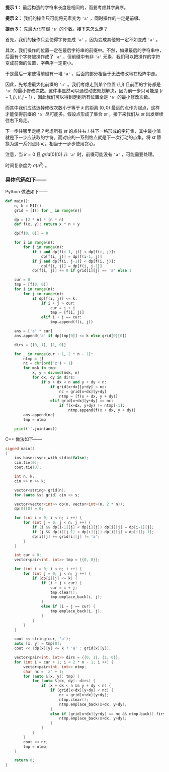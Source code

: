 **提示 1：** 最后构造的字符串长度是相同的，而要考虑其字典序。

**提示 2：** 我们的操作只可能将元素变为 `'a'` ，同时操作的一定是前缀。

**提示 3：** 先最大化前缀 `'a'` 的个数。接下来怎么走？

首先，我们的操作只会使得字符变成 `'a'` ，因为变成其他的一定不如变成 `'a'` 。

其次，我们操作的位置一定在最后字符串的前缀中。不然，如果最后的字符串中，后面有个字符被操作成了 `'a'` ，但前缀中有非 `'a'` 元素，我们可以把操作的字符变成前面的位置，字典序一定更小。

于是最后一定使得前缀有一堆 `'a'` ，后面的部分相当于无法修改地在矩阵中走。

因此，先考虑最大化前缀的 `'a'` 。我们考虑走到某个位置 $(i,j)$ 且前面的字符都是 `'a'` 的最小修改次数。这件事显然可以通过动态规划解决，因为前一步只可能是 $(i-1,j),(i,j-1)$ ，因此我们可以得到走到所有位置全是 `'a'` 的最小修改次数。

而其中我们应该选择修改次数小于等于 $k$ 的距离 $(0,0)$ 最远的点作为起点，这样才能使得前缀的 `'a'` 尽可能多。假设点形成了集合 $st$ ，接下来我们从 $st$ 出发继续往右下角走。

下一步往哪里走呢？考虑所有 $st$ 的点往右 / 往下一格形成的字符集，其中最小值就是下一步应该取的字符。而对应的一系列格点就是下一次行动的点集，将 $st$ 替换为这一系列点即可。相当于一步步使用贪心。

注意，当 $k=0$ 且 $grid[0][0]$ 非 `'a'` 时，前缀可能没有 `'a'` ，可能需要处理。

时间复杂度为 $\mathcal{O}(n^2)$ 。

### 具体代码如下——

Python 做法如下——

```Python []
def main():
    n, k = MII()
    grid = [I() for _ in range(n)]

    dp = [2 * n] * (n * n)
    def f(x, y): return x * n + y

    dp[f(0, 0)] = 0

    for i in range(n):
        for j in range(n):
            if i and dp[f(i-1, j)] < dp[f(i, j)]:
                dp[f(i, j)] = dp[f(i-1, j)]
            if j and dp[f(i, j-1)] < dp[f(i, j)]:
                dp[f(i, j)] = dp[f(i, j-1)]
            dp[f(i, j)] += 0 if grid[i][j] == 'a' else 1

    cur = 0
    tmp = [f(0, 0)]
    for i in range(n):
        for j in range(n):
            if dp[f(i, j)] <= k:
                if i + j > cur:
                    cur = i + j
                    tmp = [f(i, j)]
                elif i + j == cur:
                    tmp.append(f(i, j))

    ans = ['a' * cur]
    ans.append('a' if dp[tmp[0]] <= k else grid[0][0])

    dirs = [(0, 1), (1, 0)]

    for _ in range(cur + 1, 2 * n - 1):
        ntmp = []
        nc = chr(ord('z') + 1)
        for msk in tmp:
            x, y = divmod(msk, n)
            for dx, dy in dirs:
                if x + dx < n and y + dy < n:
                    if grid[x+dx][y+dy] < nc:
                        nc = grid[x+dx][y+dy]
                        ntmp = [f(x + dx, y + dy)]
                    elif grid[x+dx][y+dy] == nc:
                        if f(x+dx, y+dy) != ntmp[-1]:
                            ntmp.append(f(x + dx, y + dy))
        ans.append(nc)
        tmp = ntmp

    print(''.join(ans))
```

C++ 做法如下——

```cpp []
signed main()
{
    ios_base::sync_with_stdio(false);
    cin.tie(0);
    cout.tie(0);

    int n, k;
    cin >> n >> k;

    vector<string> grid(n);
    for (auto &s: grid) cin >> s;

    vector<vector<int>> dp(n, vector<int>(n, 2 * n));
    dp[0][0] = 0;

    for (int i = 0; i < n; i ++) {
        for (int j = 0; j < n; j ++) {
            if (i && dp[i-1][j] < dp[i][j]) dp[i][j] = dp[i-1][j];
            if (j && dp[i][j-1] < dp[i][j]) dp[i][j] = dp[i][j-1];
            dp[i][j] += grid[i][j] != 'a';
        }
    }

    int cur = 0;
    vector<pair<int, int>> tmp = {{0, 0}};

    for (int i = 0; i < n; i ++) {
        for (int j = 0; j < n; j ++) {
            if (dp[i][j] <= k) {
                if (i + j > cur) {
                    cur = i + j;
                    tmp.clear();
                    tmp.emplace_back(i, j);
                }
                else if (i + j == cur) {
                    tmp.emplace_back(i, j);
                }
            }
        }
    }

    cout << string(cur, 'a');
    auto [x, y] = tmp[0];
    cout << (dp[x][y] <= k ? 'a' : grid[x][y]);

    vector<pair<int, int>> dirs = {{0, 1}, {1, 0}};
    for (int i = cur + 1; i < 2 * n - 1; i ++) {
        vector<pair<int, int>> ntmp;
        char nc = 'z' + 1;
        for (auto &[x, y]: tmp) {
            for (auto &[dx, dy]: dirs) {
                if (x + dx < n && y + dy < n) {
                    if (grid[x+dx][y+dy] < nc) {
                        nc = grid[x+dx][y+dy];
                        ntmp.clear();
                        ntmp.emplace_back(x+dx, y+dy);
                    }
                    else if (grid[x+dx][y+dy] == nc && ntmp.back().first != x+dx) {
                        ntmp.emplace_back(x+dx, y+dy);
                    }
                }
            }
        }
        cout << nc;
        tmp = ntmp;
    }

    return 0;
}
```

